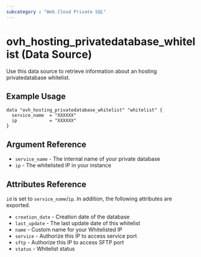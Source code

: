 ```yaml
---
subcategory : "Web Cloud Private SQL"
---
```


# ovh_hosting_privatedatabase_whitelist (Data Source)

Use this data source to retrieve information about an hosting privatedatabase whitelist.

## Example Usage

```hcl
data "ovh_hosting_privatedatabase_whitelist" "whitelist" {
  service_name  = "XXXXXX"
  ip            = "XXXXXX"
}
```

## Argument Reference

* `service_name` - The internal name of your private database
* `ip` - The whitelisted IP in your instance

## Attributes Reference

`id` is set to `service_name`/`ip`. In addition, the following attributes are exported.

* `creation_date` - Creation date of the database
* `last_update` - The last update date of this whitelist
* `name` - Custom name for your Whitelisted IP
* `service` - Authorize this IP to access service port
* `sftp` - Authorize this IP to access SFTP port
* `status` - Whitelist status